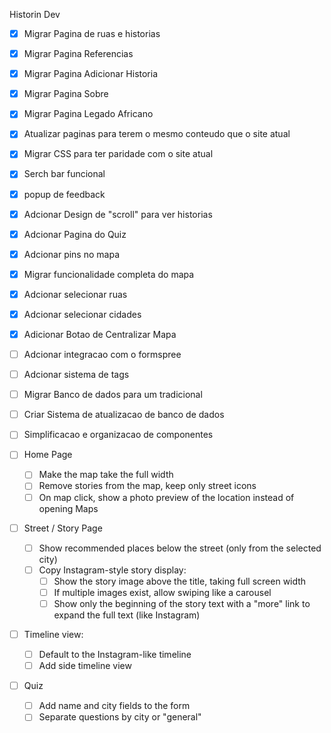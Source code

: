 Historin Dev

- [x] Migrar Pagina de ruas e historias
- [x] Migrar Pagina Referencias
- [x] Migrar Pagina Adicionar Historia
- [x] Migrar Pagina Sobre
- [x] Migrar Pagina Legado Africano
- [x] Atualizar paginas para terem o mesmo conteudo que o site atual
- [x] Migrar CSS para ter paridade com o site atual
- [x] Serch bar funcional
- [x] popup de feedback
- [x] Adcionar Design de "scroll" para ver historias
- [x] Adcionar Pagina do Quiz
- [x] Adcionar pins no mapa
- [x] Migrar funcionalidade completa do mapa
- [x] Adcionar selecionar ruas
- [x] Adcionar selecionar cidades
- [x] Adicionar Botao de Centralizar Mapa

- [ ] Adcionar integracao com o formspree
- [ ] Adcionar sistema de tags
- [ ] Migrar Banco de dados para um tradicional
- [ ] Criar Sistema de atualizacao de banco de dados
- [ ] Simplificacao e organizacao de componentes


- [ ] Home Page

    - [ ] Make the map take the full width
    - [ ] Remove stories from the map, keep only street icons
    - [ ] On map click, show a photo preview of the location instead of opening Maps

- [ ] Street / Story Page

    - [ ] Show recommended places below the street (only from the selected city)
    - [ ] Copy Instagram-style story display:
        - [ ] Show the story image above the title, taking full screen width
        - [ ] If multiple images exist, allow swiping like a carousel
        - [ ] Show only the beginning of the story text with a "more" link to expand the full text (like Instagram)

- [ ] Timeline view:

    - [ ] Default to the Instagram-like timeline
    - [ ] Add side timeline view

- [ ] Quiz

    - [ ] Add name and city fields to the form
    - [ ] Separate questions by city or "general"